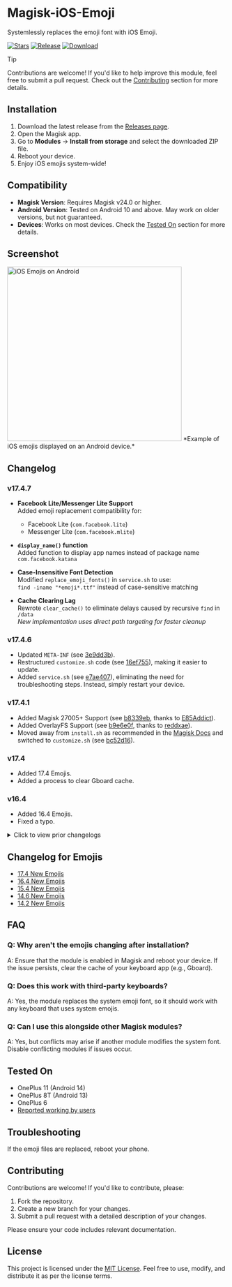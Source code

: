 # Magisk-iOS-Emoji
Systemlessly replaces the emoji font with iOS Emoji.

[![Stars](https://img.shields.io/github/stars/Keinta15/Magisk-iOS-Emoji?label=Stars&color=blue)](https://github.com/Keinta15/Magisk-iOS-Emoji)
[![Release](https://img.shields.io/github/v/release/Keinta15/Magisk-iOS-Emoji?label=Release&logo=github)](https://github.com/Keinta15/Magisk-iOS-Emoji/releases/latest)
[![Download](https://img.shields.io/github/downloads/Keinta15/Magisk-iOS-Emoji/total?label=Downloads&logo=github)](https://github.com/Keinta15/Magisk-iOS-Emoji/releases/)

> [!TIP]
> Contributions are welcome! If you'd like to help improve this module, feel free to submit a pull request. Check out the [Contributing](#contributing) section for more details.

## Installation
1. Download the latest release from the [Releases page](https://github.com/Keinta15/Magisk-iOS-Emoji/releases/latest).
2. Open the Magisk app.
3. Go to **Modules** → **Install from storage** and select the downloaded ZIP file.
4. Reboot your device.
5. Enjoy iOS emojis system-wide!

## Compatibility
- **Magisk Version**: Requires Magisk v24.0 or higher.
- **Android Version**: Tested on Android 10 and above. May work on older versions, but not guaranteed.
- **Devices**: Works on most devices. Check the [Tested On](#tested-on) section for more details.

## Screenshot
<img src="https://github.com/Keinta15/Magisk-iOS-Emoji/blob/main/iOS_Emoji_Screenshot.jpg" alt="iOS Emojis on Android" width="400" />  
*Example of iOS emojis displayed on an Android device.*

## Changelog
### v17.4.7
- **Facebook Lite/Messenger Lite Support**  
  Added emoji replacement compatibility for:
  - Facebook Lite (`com.facebook.lite`)
  - Messenger Lite (`com.facebook.mlite`)
- **`display_name()` function**  
 Added function to display app names instead of package name `com.facebook.katana`

- **Case-Insensitive Font Detection**  
  Modified `replace_emoji_fonts()` in `service.sh` to use:  
  `find -iname "*emoji*.ttf"` instead of case-sensitive matching
- **Cache Clearing Lag**  
  Rewrote `clear_cache()` to eliminate delays caused by recursive `find` in `/data`  
  *New implementation uses direct path targeting for faster cleanup*

### v17.4.6
- Updated `META-INF` (see [3e9dd3b](https://github.com/Keinta15/Magisk-iOS-Emoji/commit/3e9dd3ba0d13f43f70bf299d4c727ffe3152c6b6)).  
- Restructured `customize.sh` code (see [16ef755](https://github.com/Keinta15/Magisk-iOS-Emoji/commit/16ef7553211f7de5e5f1791f6609c92de4c6c7de)), making it easier to update.  
- Added `service.sh` (see [e7ae407](https://github.com/Keinta15/Magisk-iOS-Emoji/commit/e7ae4077bf17e2b9e2c28b6aac75db1f7be11003)), eliminating the need for troubleshooting steps. Instead, simply restart your device.  

### v17.4.1
- Added Magisk 27005+ Support (see [b8339eb](https://github.com/Keinta15/Magisk-iOS-Emoji/commit/b8339eb2a38d0876d2c8d640329e517816ced6ce), thanks to [E85Addict](https://github.com/E85Addict)).
- Added OverlayFS Support (see [b9e6e0f](https://github.com/Keinta15/Magisk-iOS-Emoji/commit/b9e6e0f374759c70dccd78c8791e4bb9d37b75a9), thanks to [reddxae](https://github.com/reddxae)).
- Moved away from `install.sh` as recommended in the [Magisk Docs](https://github.com/topjohnwu/Magisk/blob/master/docs/guides.md) and switched to `customize.sh` (see [bc52d16](https://github.com/Keinta15/Magisk-iOS-Emoji/commit/bc52d16186e6d53398f7b7c552c4251fd5e15a4b)).

### v17.4
- Added 17.4 Emojis.
- Added a process to clear Gboard cache.

### v16.4
- Added 16.4 Emojis.
- Fixed a typo.

<details>
<summary>Click to view prior changelogs</summary>

### v15.4.6
- Added Android 12 Support.
- Fixed a typo in the extraction process.
- Added Android 13 Support.

### v15.4.5
- Removed the method to replace Google Keyboard emojis as it was conflicting with other apps' settings.

### v15.4.4
- Forgot to add the XML file to the module.
- Fixed a typo.

### v15.4.3
- Merged the normal module and the Samsung module into one.
- Fixed an incorrect directory path in the install file.
- Added compatibility for other devices like LG and HTC.

### v15.4.2
- Added a method to potentially completely replace Google Keyboard Emojis.
- Tested `updater.json` directly from the Magisk Manager.

### v15.4.1
- Added `updater.json` for the ability to update directly from the Magisk Manager.
- Cleaned up the code slightly.

### v15.4
- Added 15.4 Emojis.

### v14.6
- Added 14.6 Emojis.
- Added a method to replace Facebook and Facebook Messenger app emojis.

### v14.2
- Added 14.2 Emojis.
- Fixed a naming error on Samsung devices.
</details>

## Changelog for Emojis
- [17.4 New Emojis](https://blog.emojipedia.org/ios-17-4-emoji-changelog/)
- [16.4 New Emojis](https://blog.emojipedia.org/ios-16-4-emoji-changelog/)
- [15.4 New Emojis](https://blog.emojipedia.org/ios-15-4-emoji-changelog/)
- [14.6 New Emojis](https://blog.emojipedia.org/ios-14-6-emoji-changelog/)
- [14.2 New Emojis](https://blog.emojipedia.org/ios-14-2-emoji-changelog/)

## FAQ
### Q: Why aren't the emojis changing after installation?
A: Ensure that the module is enabled in Magisk and reboot your device. If the issue persists, clear the cache of your keyboard app (e.g., Gboard).

### Q: Does this work with third-party keyboards?
A: Yes, the module replaces the system emoji font, so it should work with any keyboard that uses system emojis.

### Q: Can I use this alongside other Magisk modules?
A: Yes, but conflicts may arise if another module modifies the system font. Disable conflicting modules if issues occur.

## Tested On
- OnePlus 11 (Android 14)
- OnePlus 8T (Android 13)
- OnePlus 6
- [Reported working by users](https://github.com/Keinta15/Magisk-iOS-Emoji/issues?q=is%3Aissue+is%3Aclosed+label%3A%22reported+working%22)

## Troubleshooting
If the emoji files are replaced, reboot your phone.

## Contributing
Contributions are welcome! If you'd like to contribute, please:
1. Fork the repository.
2. Create a new branch for your changes.
3. Submit a pull request with a detailed description of your changes.

Please ensure your code includes relevant documentation.

## License
This project is licensed under the [MIT License](https://github.com/Keinta15/Magisk-iOS-Emoji/blob/main/LICENSE). Feel free to use, modify, and distribute it as per the license terms.
